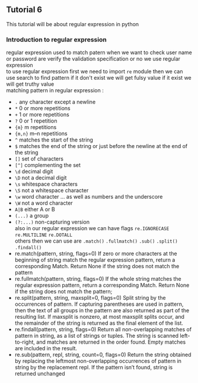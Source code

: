 ## Tutorial 6
This tutorial will be about regular expression in python 
### Introduction to regular expression
regular expression used to match patern when we want to check user name or password are verify the validation specification or no we use regular expression  
to use regular expression first we need to import `re` module then we can use search to find pattern if it don't exist we will get fulsy value if it exist we will get truthy value  
matching pattern in regular expression :
* `.` any character except a newline
* `*` 0 or more repetitions
* `+` 1 or more repetitions
* `?` 0 or 1 repetition
* `{m}` m repetitions
* `{m,n}` m–n repetitions
* `^` matches the start of the string
* `$` matches the end of the string or just before the newline at the end of the string
* `[]` set of characters
* `[^]` complementing the set
* `\d` decimal digit
* `\D` not a decimal digit
* `\s` whitespace characters
* `\S` not a whitespace character
* `\w` word character … as well as numbers and the underscore
* `\W` not a word character
* `A|B` either A or B
* `(...)` a group
* `(?:...)` non-capturing version  
also in our regular expression we can have flags `re.IGNORECASE` `re.MULTILINE` `re.DOTALL`  
others then we can use are `.match()` `.fullmatch()` `.sub()` `.split()` `.findall()`  
* re.match(pattern, string, flags=0) If zero or more characters at the beginning of string match the regular expression pattern, return a corresponding Match. Return None if the string does not match the pattern
* re.fullmatch(pattern, string, flags=0) If the whole string matches the regular expression pattern, return a corresponding Match. Return None if the string does not match the pattern;
* re.split(pattern, string, maxsplit=0, flags=0) Split string by the occurrences of pattern. If capturing parentheses are used in pattern, then the text of all groups in the pattern are also returned as part of the resulting list. If maxsplit is nonzero, at most maxsplit splits occur, and the remainder of the string is returned as the final element of the list.
* re.findall(pattern, string, flags=0) Return all non-overlapping matches of pattern in string, as a list of strings or tuples. The string is scanned left-to-right, and matches are returned in the order found. Empty matches are included in the result.
* re.sub(pattern, repl, string, count=0, flags=0) Return the string obtained by replacing the leftmost non-overlapping occurrences of pattern in string by the replacement repl. If the pattern isn’t found, string is returned unchanged




